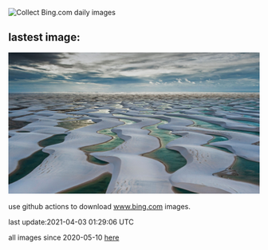 ![Collect Bing.com daily images](https://github.com/counter2015/bing-daily-images/workflows/Collect%20Bing.com%20daily%20images/badge.svg)
## lastest image:
![](images/BrazilSandDunes.jpg)

use github actions to download www.bing.com images.

last update:2021-04-03 01:29:06 UTC

all images since 2020-05-10 [here](https://github.com/counter2015/bing-daily-images/tree/master/images) 
